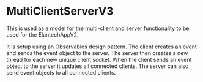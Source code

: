 # MultiClientServerV3
This is used as a model for the multi-client and server functionality to be used for the ElantechAppV2.

It is setup using an Observables design pattern. The client creates an event and sends the event object to the server. The server then creates a new thread for each new unique client socket. When the client sends an event object to the server it updates all connected clients. The server can also send event objects to all connected clients.
